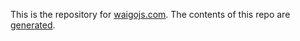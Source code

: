 This is the repository for [waigojs.com](http://waigojs.com). The contents of this repo are [generated](https://github.com/waigo/waigojs.com).
